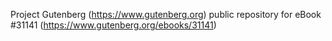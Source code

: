 Project Gutenberg (https://www.gutenberg.org) public repository for eBook #31141 (https://www.gutenberg.org/ebooks/31141)
